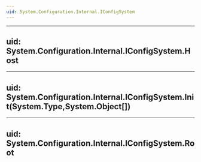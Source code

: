 ```yaml
---
uid: System.Configuration.Internal.IConfigSystem
---
```


---
uid: System.Configuration.Internal.IConfigSystem.Host
---

---
uid: System.Configuration.Internal.IConfigSystem.Init(System.Type,System.Object[])
---

---
uid: System.Configuration.Internal.IConfigSystem.Root
---
